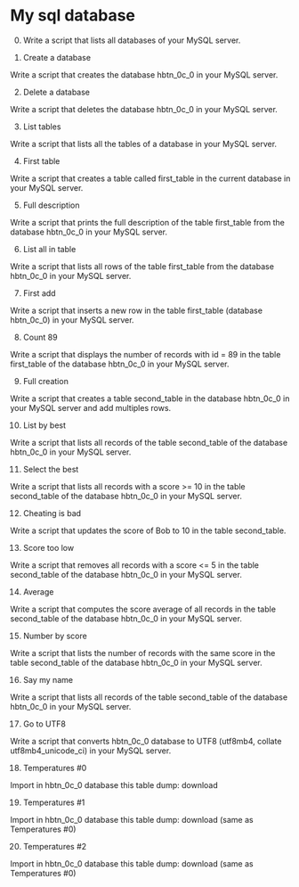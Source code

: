 # My sql database 
0. Write a script that lists all databases of your MySQL server.

1. Create a database

Write a script that creates the database hbtn_0c_0 in your MySQL server.

2. Delete a database

Write a script that deletes the database hbtn_0c_0 in your MySQL server.

3. List tables

Write a script that lists all the tables of a database in your MySQL server.

4. First table

Write a script that creates a table called first_table in the current database in your MySQL server.


5. Full description

Write a script that prints the full description of the table first_table from the database hbtn_0c_0 in your MySQL server.


6. List all in table

Write a script that lists all rows of the table first_table from the database hbtn_0c_0 in your MySQL server.


7. First add

Write a script that inserts a new row in the table first_table (database hbtn_0c_0) in your MySQL server.

8. Count 89

Write a script that displays the number of records with id = 89 in the table first_table of the database hbtn_0c_0 in your MySQL server.

9. Full creation

Write a script that creates a table second_table in the database hbtn_0c_0 in your MySQL server and add multiples rows.

10. List by best

Write a script that lists all records of the table second_table of the database hbtn_0c_0 in your MySQL server.

11. Select the best

Write a script that lists all records with a score >= 10 in the table second_table of the database hbtn_0c_0 in your MySQL server.

12. Cheating is bad

Write a script that updates the score of Bob to 10 in the table second_table.

13. Score too low

Write a script that removes all records with a score <= 5 in the table second_table of the database hbtn_0c_0 in your MySQL server.

14. Average

Write a script that computes the score average of all records in the table second_table of the database hbtn_0c_0 in your MySQL server.

15. Number by score

Write a script that lists the number of records with the same score in the table second_table of the database hbtn_0c_0 in your MySQL server.

16. Say my name

Write a script that lists all records of the table second_table of the database hbtn_0c_0 in your MySQL server.

17. Go to UTF8

Write a script that converts hbtn_0c_0 database to UTF8 (utf8mb4, collate utf8mb4_unicode_ci) in your MySQL server.

18. Temperatures #0

Import in hbtn_0c_0 database this table dump: download

19. Temperatures #1

Import in hbtn_0c_0 database this table dump: download (same as Temperatures #0)

20. Temperatures #2

Import in hbtn_0c_0 database this table dump: download (same as Temperatures #0)
